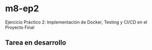 # m8-ep2
Ejercicio Práctico 2: Implementación de Docker, Testing y CI/CD en el Proyecto Final

## Tarea en desarrollo